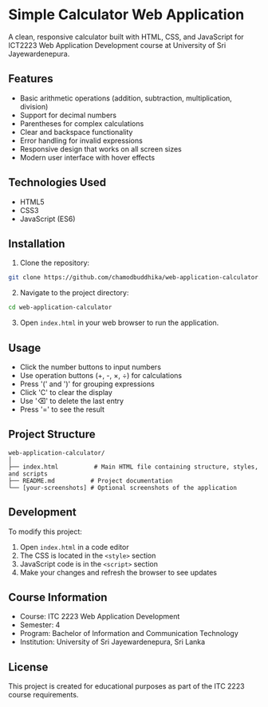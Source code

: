 # Simple Calculator Web Application

A clean, responsive calculator built with HTML, CSS, and JavaScript for ICT2223 Web Application Development course at University of Sri Jayewardenepura.

## Features

- Basic arithmetic operations (addition, subtraction, multiplication, division)
- Support for decimal numbers
- Parentheses for complex calculations
- Clear and backspace functionality
- Error handling for invalid expressions
- Responsive design that works on all screen sizes
- Modern user interface with hover effects

## Technologies Used

- HTML5
- CSS3
- JavaScript (ES6)

## Installation

1. Clone the repository:
```bash
git clone https://github.com/chamodbuddhika/web-application-calculator.git
```

2. Navigate to the project directory:
```bash
cd web-application-calculator
```

3. Open `index.html` in your web browser to run the application.

## Usage

- Click the number buttons to input numbers
- Use operation buttons (+, -, ×, ÷) for calculations
- Press '(' and ')' for grouping expressions
- Click 'C' to clear the display
- Use '⌫' to delete the last entry
- Press '=' to see the result

## Project Structure

```
web-application-calculator/
│
├── index.html          # Main HTML file containing structure, styles, and scripts
├── README.md          # Project documentation
└── [your-screenshots] # Optional screenshots of the application
```

## Development

To modify this project:

1. Open `index.html` in a code editor
2. The CSS is located in the `<style>` section
3. JavaScript code is in the `<script>` section
4. Make your changes and refresh the browser to see updates

## Course Information

- Course: ITC 2223 Web Application Development
- Semester: 4
- Program: Bachelor of Information and Communication Technology
- Institution: University of Sri Jayewardenepura, Sri Lanka

## License

This project is created for educational purposes as part of the ITC 2223 course requirements.

